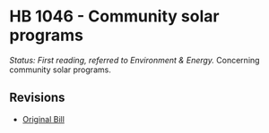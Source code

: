 # HB 1046 - Community solar programs
*Status: First reading, referred to Environment & Energy.*
Concerning community solar programs.

## Revisions
* [Original Bill](1/)